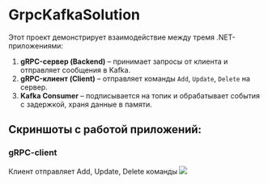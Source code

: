 # GrpcKafkaSolution

Этот проект демонстрирует взаимодействие между тремя .NET-приложениями:

1. **gRPC-сервер (Backend)** – принимает запросы от клиента и отправляет сообщения в Kafka.
2. **gRPC-клиент (Client)** – отправляет команды `Add`, `Update`, `Delete` на сервер.
3. **Kafka Consumer** – подписывается на топик и обрабатывает события с задержкой, храня данные в памяти.

## Скриншоты с работой приложений:

### gRPC-client
Клиент отправляет Add, Update, Delete команды
<img src="./materials/client_working" />
